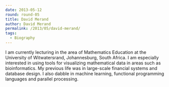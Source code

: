 ```yaml
---
date: 2013-05-12
round: round-05
title: David Merand
author: David Merand
permalink: /2013/05/david-merand/
tags:
  - Biography
---
```

I am currently lecturing in the area of Mathematics Education at the University of Witwatersrand, Johannesburg, South Africa. I am especially interested in using tools for visualizing mathematical data in areas such as bioinformatics. My previous life was in large-scale financial systems and database design. I also dabble in machine learning, functional programming languages and parallel processing.
